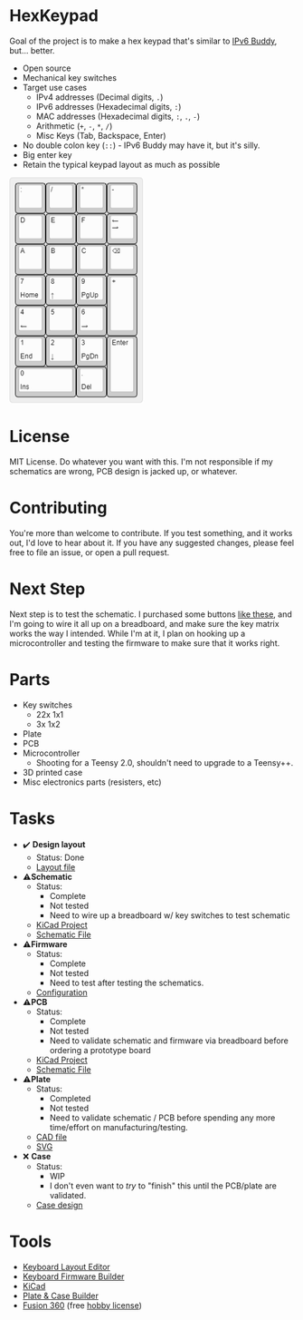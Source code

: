 # HexKeypad

Goal of the project is to make a hex keypad that's similar to 
[IPv6 Buddy](https://www.ipv6buddy.com/), but... better.

- Open source
- Mechanical key switches
- Target use cases
  - IPv4 addresses (Decimal digits, `.`)
  - IPv6 addresses (Hexadecimal digits, `:`)
  - MAC addresses (Hexadecimal digits, `:`, `.`, `-`)
  - Arithmetic (`+`, `-`, `*`, `/`)
  - Misc Keys (Tab, Backspace, Enter)
- No double colon key (`::`) - IPv6 Buddy may have it, but it's silly.
- Big enter key
- Retain the typical keypad layout as much as possible

![Layout](Layout/hex-keypad.png)

# License

MIT License.  Do whatever you want with this.  I'm not responsible if 
my schematics are wrong, PCB design is jacked up, or whatever.

# Contributing

You're more than welcome to contribute.  If you test something, and it works out,
I'd love to hear about it.  If you have any suggested changes, please feel free to
file an issue, or open a pull request.

# Next Step

Next step is to test the schematic.  I purchased some buttons [like these](https://p.globalsources.com/IMAGES/PDT/B0979968856/tact-tactile-switch-push-button-switch.jpg),
and I'm going to wire it all up on a breadboard, and make sure the key matrix works the way
I intended.  While I'm at it, I plan on hooking up a microcontroller and testing the firmware
to make sure that it works right.

# Parts

- Key switches
  - 22x 1x1
  - 3x 1x2
- Plate
- PCB
- Microcontroller
  - Shooting for a Teensy 2.0, shouldn't need to upgrade to a Teensy++.
- 3D printed case
- Misc electronics parts (resisters, etc)

# Tasks

- ✔️ **Design layout** 
  - Status: Done
  - [Layout file](Layout/hex-keypad.json)
- ⚠️**Schematic**
  - Status:
    - Complete
    - Not tested
    - Need to wire up a breadboard w/ key switches to test schematic
  - [KiCad Project](Schematics%20and%20PCB/Keyboard/Keyboard.pro)
  - [Schematic File](Schematics%20and%20PCB/Keyboard/Keyboard.sch)
- ⚠️**Firmware**
  - Status:
    - Complete
    - Not tested
    - Need to test after testing the schematics.
  - [Configuration](Firmware/hexkeypad.json)
- ⚠️**PCB**
  - Status:
    - Complete
    - Not tested
    - Need to validate schematic and firmware via breadboard before ordering a prototype board
  - [KiCad Project](Schematics%20and%20PCB/Keyboard/Keyboard.pro)
  - [Schematic File](Schematics%20and%20PCB/Keyboard/Keyboard.kicad_pcb)
- ⚠️**Plate**
  - Status:
    - Completed
    - Not tested
    - Need to validate schematic / PCB before spending any more time/effort on manufacturing/testing.
  - [CAD file](Plate/Keyboard.dxf)
  - [SVG](Plate/Keyboard.svg)
- ❌ **Case**
  - Status:
    - WIP
    - I don't even want to _try_ to "finish" this until the PCB/plate are validated.
  - [Case design](Case/Hex%20Keypad.f3z)


# Tools

- [Keyboard Layout Editor](http://www.keyboard-layout-editor.com/)
- [Keyboard Firmware Builder](https://kbfirmware.com/)
- [KiCad](https://www.kicad.org/)
- [Plate & Case Builder](http://builder.swillkb.com/)
- [Fusion 360](https://www.autodesk.com/products/fusion-360/overview) (free [hobby license](https://www.autodesk.com/products/fusion-360/personal))